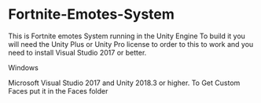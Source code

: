 # Fortnite-Emotes-System
This is Fortnite emotes System running in the Unity Engine
To build it you will need the Unity Plus or Unity Pro license to order to this to work and you need to install Visual Studio 2017 or better.



Windows

Microsoft Visual Studio 2017 and Unity 2018.3 or higher.
To Get Custom Faces put it in the Faces folder

